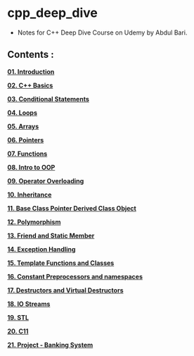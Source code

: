 # cpp_deep_dive

- Notes for C++ Deep Dive Course on Udemy by Abdul Bari.

## Contents :

**[01. Introduction<br />](https://github.com/AnmolTomer/cpp_deep_dive/tree/master/01.%20Introduction)**

**[02. C++ Basics<br />](https://github.com/AnmolTomer/cpp_deep_dive/tree/master/02.%20C%2B%2B%20Basics)**

**[03. Conditional Statements<br />](https://github.com/AnmolTomer/cpp_deep_dive/tree/master/03.%20Conditional%20Statements)**

**[04. Loops<br />](https://github.com/AnmolTomer/cpp_deep_dive/tree/master/04.%20Loops)**

**[05. Arrays<br />](https://github.com/AnmolTomer/cpp_deep_dive/tree/master/05.%20Arrays)**

**[06. Pointers<br />](https://github.com/AnmolTomer/cpp_deep_dive/tree/master/06.%20Pointers)**

**[07. Functions<br />](https://github.com/AnmolTomer/cpp_deep_dive/tree/master/07.%20Functions)**

**[08. Intro to OOP<br />](https://github.com/AnmolTomer/cpp_deep_dive/tree/master/08.%20Intro%20to%20OOP)**

**[09. Operator Overloading<br />](https://github.com/AnmolTomer/cpp_deep_dive/tree/master/09.%20Operator%20Overloading)**

**[10. Inheritance<br />](https://github.com/AnmolTomer/cpp_deep_dive/tree/master/10.%20Inheritance)**

**[11. Base Class Pointer Derived Class Object<br />](https://github.com/AnmolTomer/cpp_deep_dive/tree/master/11.%20Base%20Class%20Pointer%20Derived%20Class%20Object)**

**[12. Polymorphism<br />](https://github.com/AnmolTomer/cpp_deep_dive/tree/master/12.%20Polymorphism)**

**[13. Friend and Static Member<br />](https://github.com/AnmolTomer/cpp_deep_dive/tree/master/13.%20Friend%20and%20Static%20Member)**

**[14. Exception Handling<br />](https://github.com/AnmolTomer/cpp_deep_dive/tree/master/14.%20Exception%20Handling)**

**[15. Template Functions and Classes<br />](https://github.com/AnmolTomer/cpp_deep_dive/tree/master/15.%20Template%20Functions%20and%20Classes)**

**[16. Constant Preprocessors and namespaces<br />](https://github.com/AnmolTomer/cpp_deep_dive/tree/master/16.%20Constants%20Preprocessors%20or%20Directives%20and%20Namespaces)**

**[17. Destructors and Virtual Destructors<br />](https://github.com/AnmolTomer/cpp_deep_dive/tree/master/17.%20Destructors%20and%20Virtual%20Destructors)**

**[18. IO Streams<br />](https://github.com/AnmolTomer/cpp_deep_dive/tree/master/18.%20IO%20Streams)**

**[19. STL<br />](https://github.com/AnmolTomer/cpp_deep_dive/tree/master/19.%20STL)**

**[20. C11<br />](https://github.com/AnmolTomer/cpp_deep_dive/tree/master/20.%20C11)**

**[21. Project - Banking System<br />](https://github.com/AnmolTomer/cpp_deep_dive/tree/master/21.%20Project%20-%20Banking%20System)**
